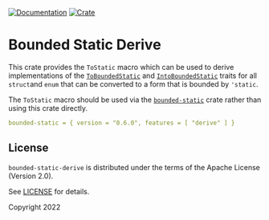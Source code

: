 [![Documentation](https://docs.rs/bounded-static-derive/badge.svg)](https://docs.rs/bounded-static-derive/0.6.0)
[![Crate](https://img.shields.io/crates/v/bounded-static-derive.svg)](https://crates.io/crates/bounded-static-derive/0.6.0)

# Bounded Static Derive

This crate provides the `ToStatic` macro which can be used to derive implementations of
the [`ToBoundedStatic`](https://docs.rs/bounded-static/0.6.0/bounded_static/trait.ToBoundedStatic.html) and
[`IntoBoundedStatic`](https://docs.rs/bounded-static/0.6.0/bounded_static/trait.IntoBoundedStatic.html) traits for all `struct`and `enum`
that can be converted to a form that is bounded by `'static`.

The `ToStatic` macro should be used via the [`bounded-static`](https://docs.rs/bounded-static/0.6.0/bounded_static) crate rather
than using this crate directly.

```yaml
bounded-static = { version = "0.6.0", features = [ "derive" ] }
```

## License

`bounded-static-derive` is distributed under the terms of the Apache License (Version 2.0).

See [LICENSE](LICENSE) for details.

Copyright 2022